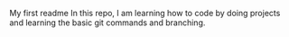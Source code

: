 My first readme
In this repo, I am learning how to code by doing projects and learning the basic git commands and branching.
